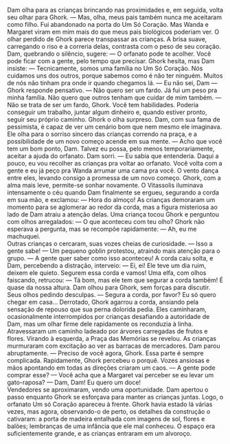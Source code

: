 Dam olha para as crianças brincando nas proximidades e, em seguida, volta seu olhar para Ghork.
— Mas, olha, meus pais também nunca me aceitaram como filho. Fui abandonado na porta do Um Só Coração. Mas Wanda e Margaret viram em mim mais do que meus pais biológicos poderiam ver. 
O olhar perdido de Ghork parece transpassar as crianças. A brisa suave, carregando o riso e a correria delas, contrasta com o peso de seu coração. Dam, quebrando o silêncio, sugere:
— O orfanato pode te acolher. Você pode ficar com a gente, pelo tempo que precisar.
Ghork hesita, mas Dam insiste:
— Tecnicamente, somos uma família no Um Só Coração. Nós cuidamos uns dos outros, porque sabemos como é não ter ninguém. Muitos de nós não tinham pra onde ir quando chegamos lá.
— Eu não sei, Dam — Ghork responde pensativo. — Não quero ser um fardo. Já fui um peso pra minha família. Não quero que outros tenham que cuidar de mim também. 
— Não se trata de ser um fardo, Ghork. Você tem habilidades. Poderia conseguir um trabalho, juntar algum dinheiro e, quando estiver pronto, seguir seu próprio caminho.
Ghork o olha surpreso. Dam, com sua fama de pessimista, é capaz de ver um cenário bom que nem mesmo ele imaginava. Ele olha para o sorriso sincero das crianças correndo na praça, e a possibilidade de um novo começo acende em sua mente. 
— Acho que você tem um bom ponto, Dam. Talvez eu possa, pelo menos temporariamente, aceitar a ajuda do orfanato.
Dam sorri. — Eu sabia que entenderia. Daqui a pouco, eu vou recolher as crianças pra voltar ao orfanato. Você volta com a gente e eu já peço pra Wanda arrumar uma cama pra você.
O vento dança entre eles, levando consigo a promessa de um novo começo. Ghork, com a alma mais leve, permite-se sonhar novamente.
O Vitassolis iluminava intensamente o céu quando Dam finalmente se ergueu, segurando a corda em sua mão, e exclamou:
— Hora do almoço!
As crianças demoraram um momento para se aglomerar ao redor da corda, mas a figura misteriosa ao lado de Dam atraiu a atenção delas. Uma criança tocou Ghork e perguntou com olhos arregalados:
— O que aconteceu com teu olho?
Ghork não esperava a pergunta, mas se recompõe rapidamente: 
— Ah, eu me machuquei.  
Outras crianças o cercaram, suas vozes cheias de curiosidade.
— Isso a gente sabe! — Um pequeno goblin protestou, atraindo mais atenção para o grupo. — A gente quer saber como isso aconteceu! 
A corda caiu solta, e Dam, percebendo a distração, interveio:
— Ei, ei! Ele teve um dia ruim, deixem ele quieto. Segurem essa corda e vamos! 
Uma elfa, com olhos faiscando, retrucou:
— Tá bom, mas ele tem que segurar a corda também! É quase da nossa altura. 
Dam olhou para Ghork, sem forças para discutir. Seus olhos pedindo desculpas.
— Segura a corda, por favor? Eu só quero chegar em casa… 
Derrotado, Ghork agarrou a corda, ansiando pela sensação de repouso que sua perna dolorida pedia. Eles caminharam, ocasionalmente interrompidos por crianças desafiando a autoridade de Dam, mas um olhar firme dele rapidamente os reconduzia à linha.
Atravessaram um caminho ladeado por árvores carregadas de frutos e flores. Virando à esquerda, a Praça das Memórias se revelou. As crianças murmuraram com excitação ao ver as barracas de mercadores.
Dam parou abruptamente. 
— Preciso de você agora, Ghork. Essa parte é sempre complicada.
Rapidamente, Ghork percebeu o porquê. Vozes ansiosas e mãos apontando em todas as direções criaram um caos. 
— A gente pode comprar esse? 
— Você acha que a Margaret vai perceber se eu levar um gato-raposa? 
— Dam, Dam! Eu quero um doce!  
Vendedores se aproximaram, vendo uma oportunidade. Dam apertou o passo enquanto Ghork se esforçava para manter as crianças juntas.
Logo, o orfanato Um só Coração apareceu à frente. Ghork havia estado lá várias vezes, mas agora, observando-o de perto, os detalhes da construção o cativaram: a porta de madeira entalhada com imagens de sol, flores e balões; lembranças de uma infância que ele mal conheceu. O espaço era suficientemente grande, e as crianças entraram em um alvoroço.